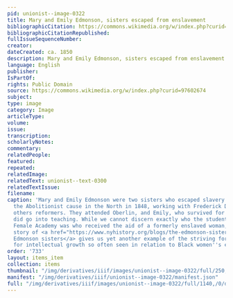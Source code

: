 ```yaml
---
pid: unionist--image-0322
title: Mary and Emily Edmonson, sisters escaped from enslavement
bibliographicCitation: https://commons.wikimedia.org/w/index.php?curid=97602674
bibliographicCitationRepublished: 
fullIssueSequenceNumber: 
creator: 
dateCreated: ca. 1850
description: Mary and Emily Edmonson, sisters escaped from enslavement
language: English
publisher: 
IsPartOf: 
rights: Public Domain
source: https://commons.wikimedia.org/w/index.php?curid=97602674
subject: 
type: image
category: Image
articleType: 
volume: 
issue: 
transcription: 
scholarlyNotes: 
commentary: 
relatedPeople: 
featured: 
repeated: 
relatedImage: 
relatedText: unionist--text-0300
relatedTextIssue: 
filename: 
caption: 'Mary and Emily Edmonson were two sisters who escaped slavery and joined
  the Abolitionist cause in the North in 1848, working with Frederick Douglass and
  others reformers. They attended Oberlin, and Emily, who survived for a longer life,
  did go into teaching. While we cannot discern exactly who the student at the Canterbury
  Female Academy was who received the aid of a formerly enslaved woman, the remarkable
  story of <a href="https://www.nyhistory.org/blogs/the-edmonson-sisters-black-womens-activism-in-the-19th-century">the
  Edmonson sisters</a> gives us yet another example of the striving for freedom and
  for intellectual growth so often seen in relation to Black women''s education. '
order: '733'
layout: items_item
collection: items
thumbnail: "/img/derivatives/iiif/images/unionist--image-0322/full/250,/0/default.jpg"
manifest: "/img/derivatives/iiif/unionist--image-0322/manifest.json"
full: "/img/derivatives/iiif/images/unionist--image-0322/full/1140,/0/default.jpg"
---
```

